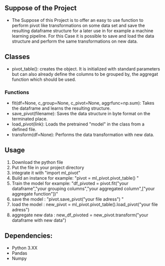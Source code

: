## Suppose of the Project

* The Suppose of this Project is to offer an easy to use function to perform pivot like transformations on some data set and save the resulting dataframe structure for a later use in for example a machine learning pipeline. For this Case it is possible to save and load the data structure and perform the same transformations on new data.

## Classes

* pivot_table(): creates the object. It is initialized with standard parameters but can also already define the columns to be grouped by, the aggregat function which should be used.

### Functions

* fit(df=None, c_group=None, c_pivot=None, aggrfunc=np.sum): Takes the dataframe and learns the resulting structure.
* save_pivot(filename): Saves the data structure in byte format on the terminated place.
* load_pivot(link): Loads the pretrained "model" in the class from a defined file.
* transform(df=None): Performs the data transformation with new data.


## Usage

1. Download the python file
2. Put the file in your project directory
3. integrate it with "import ml_pivot"
4. Build an instance for example: "pivot = ml_pivot.pivot_table() "
5. Train the model for example: "df_pivoted = pivot.fit("your dataframe","your grouping columns","your aggregated column",["your aggregate function"])"
6. save the model : "pivot.save_pivot("your file adress") "
7. load the model : new_pivot = ml_pivot.pivot_table().load_pivot("your file adress")
8. aggregate new data : new_df_pivoted = new_pivot.transform("your dataframe with new data")

## Dependencies:
* Python 3.XX
* Pandas
* Numpy


